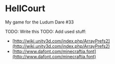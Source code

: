 # HellCourt
My game for the Ludum Dare #33

TODO: Write this
TODO: Add used stuff:
- [http://wiki.unity3d.com/index.php/ArrayPrefs2](http://wiki.unity3d.com/index.php/ArrayPrefs2)
- [http://www.dafont.com/minecraftia.font](http://www.dafont.com/minecraftia.font)
